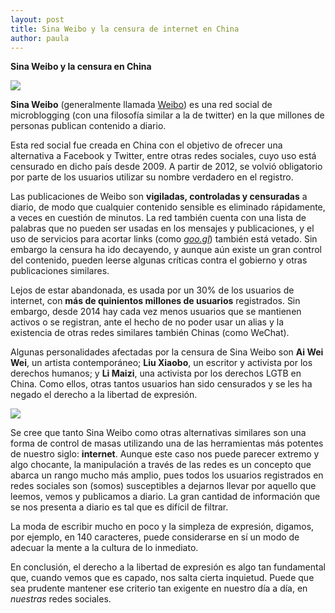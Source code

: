 ```yaml
---
layout: post
title: Sina Weibo y la censura de internet en China
author: paula
---
```

**Sina Weibo y la censura en China**

![](https://images.duckduckgo.com/iu/?u=http%3A%2F%2Fupload.wikimedia.org%2Fwikipedia%2Fen%2Fthumb%2F6%2F6e%2FSina_Weibo.svg%2F1024px-Sina_Weibo.svg.png&f=1)

**Sina Weibo** (generalmente llamada [Weibo](http://www.weibo.com)) es una red social de microblogging (con una filosofía similar a la de twitter) en la que millones de personas publican contenido a diario. 

Esta red social fue creada en China con el objetivo de ofrecer una alternativa a Facebook y Twitter, entre otras redes sociales, cuyo uso está censurado en dicho país desde 2009. A partir de 2012, se volvió obligatorio por parte de los usuarios utilizar su nombre verdadero en el registro.  

Las publicaciones de Weibo son **vigiladas, controladas y censuradas** a diario, de modo que cualquier contenido sensible es eliminado rápidamente, a veces en cuestión de minutos. La red también cuenta con una lista de palabras que no pueden ser usadas en los mensajes y publicaciones, y el uso de servicios para acortar links (como *[goo.gl]()*) también está vetado. Sin embargo la censura ha ido decayendo, y aunque aún existe un gran control del contenido, pueden leerse algunas críticas contra el gobierno y otras publicaciones similares.

Lejos de estar abandonada, es usada por un 30% de los usuarios de internet, con **más de quinientos millones de usuarios** registrados. Sin embargo, desde 2014 hay cada vez menos usuarios que se mantienen activos o se registran, ante el hecho de no poder usar un alias y la existencia de otras redes similares también Chinas (como WeChat). 

Algunas personalidades afectadas por la censura de Sina Weibo son **Ai Wei Wei**, un artista contemporáneo; **Liu Xiaobo**, un escritor y activista por los derechos humanos; y **Li Maizi**, una activista por los derechos LGTB en China. Como ellos, otras tantos usuarios han sido censurados y se les ha negado el derecho a la libertad de expresión. 

![](https://images.duckduckgo.com/iu/?u=http%3A%2F%2Fwww.lavanguardia.com%2Fr%2FGODO%2FLV%2Fp4%2FWebSite%2F2017%2F02%2F22%2FRecortada%2Fimg_melies_20170222-181347_imagenes_lv_terceros_li_maizi-kaOD-U42226755846aJD-992x558%40LaVanguardia-Web.jpg&f=1)

Se cree que tanto Sina Weibo como otras alternativas similares son una forma de control de masas utilizando una de las herramientas más potentes de nuestro siglo: **internet**. Aunque este caso nos puede parecer extremo y algo chocante, la manipulación a través de las redes es un concepto que abarca un rango mucho más amplio, pues todos los usuarios registrados en redes sociales son (somos) susceptibles a dejarnos llevar por aquello que leemos, vemos y publicamos a diario. La gran cantidad de información que se nos presenta a diario es tal que es difícil de filtrar. 

La moda de escribir mucho en poco y la simpleza de expresión, digamos, por ejemplo, en 140 caracteres, puede considerarse en sí un modo de adecuar la mente a la cultura de lo inmediato.

En conclusión, el derecho a la libertad de expresión es algo tan fundamental que, cuando vemos que es capado, nos salta cierta inquietud. Puede que sea prudente mantener ese criterio tan exigente en nuestro día a día, en *nuestras* redes sociales.
